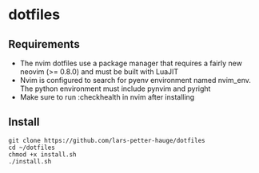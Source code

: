 # dotfiles

## Requirements

 - The nvim dotfiles use a package manager that requires a fairly new neovim (>= 0.8.0) and must be built with LuaJIT
 - Nvim is configured to search for pyenv environment named nvim_env. The python environment must include pynvim and pyright
 - Make sure to run :checkhealth in nvim after installing


## Install
```
git clone https://github.com/lars-petter-hauge/dotfiles
cd ~/dotfiles
chmod +x install.sh
./install.sh
```
